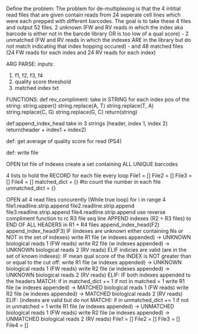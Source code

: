 Define the problem: 
The problem for de-multiplexing is that the 4 intitial read files that are given contain reads from 24 seperate cell lines which were each prepped with different barcodes. The goal is to take these 4 files and output 52 files. 2 unknown (FW and RV reads in which the index aka barcode is either not in the barcde library OR is too low of a qual score) - 2 unmatched (FW and RV reads in which the indexes ARE in the library but do not match indicating that index hopping occured) - and 48 matched files (24 FW reads for each indes and 24 RV reads for each index)


ARG PARSE: 
inputs: 
1) f1, f2, f3, f4
2) quality score threshold 
3) matched index txt


FUNCTIONS: 
def rev_compliment: 
take in STRING 
for each index pos of the string: 
    string.upper()
    string.replace(A, T)
    string.replace(T, A)
    string.replace(C, G)
    string.replace(G, C)
return(string)

def:append_index_head
take in 3 strings (header, index 1, index 2)
return(header + index1 + index2)

def: get average of quality score for read (PS4)


def: write file 


OPEN txt file of indexes 
    create a set containing ALL UNIQUE barcodes

4 lists to hold the RECORD for each file every loop
File1 = []
File2 = []
File3 = []
File4 = []
matched_dict = {} #to count the number in each file 
unmatched_dict = {}

OPEN all 4 read files concurently (While true loop)
    for i in range 4 
        file1.readline.strip.append
        file2.readline.strip.append
        file3.readline.strip.append
        file4.readline.strip.append
    use reverse compliment function to rc R3 file seq line 
    APPEND indexes (R2 + R3 files) to END OF ALL HEADERS in R1 + R4 files
    append_index_head(F2)
    append_index_head(F3)
    IF (indexes are unknown either containing Ns or NOT in the set of indexes)
        write R1 file (w indexes appended) -> UNKNOWN biological reads 1 (FW reads) 
        write R2 file (w indexes appended) -> UNKNOWN biological reads 2 (RV reads)
    ELIF indicies are valid (are in the set of known indexes):
        IF mean qual score of the INDEX is NOT greater than or equal to the cut off:
        write R1 file (w indexes appended) -> UNKNOWN biological reads 1 (FW reads) 
        write R2 file (w indexes appended) -> UNKNOWN biological reads 2 (RV reads)
        ELIF: 
            IF both indexes appended to the headers MATCH:
                if in matched_dict += 1
                if not in matched = 1
                write R1 file (w indexes appended) -> MATCHED biological reads 1 (FW reads) 
                write R2 file (w indexes appended) -> MATCHED biological reads 2 (RV reads)
            ELIF: (indexes are valid but do not MATCH):
                if in unmatched_dict += 1
                if not in unmatched = 1
                write R1 file (w indexes appended) -> UNMATCHED biological reads 1 (FW reads) 
                write R2 file (w indexes appended) -> UNMATCHED biological reads 2 (RV reads)
    File1 = []
    File2 = []
    File3 = []
    File4 = []
